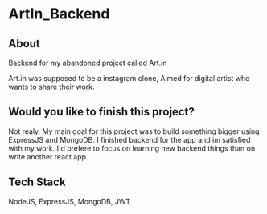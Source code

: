 # ArtIn_Backend

## About

Backend for my abandoned projcet called Art.in

Art.in was supposed to be a instagram clone, Aimed for digital artist who wants to share their work.

## Would you like to finish this project?

Not realy. My main goal for this project was to build something bigger using ExpressJS and MongoDB. I finished backend for the app and im satisfied with my work. I'd prefere to focus on learning new backend things than on write another react app.

## Tech Stack

NodeJS, ExpressJS, MongoDB, JWT
